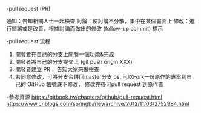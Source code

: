 -pull request (PR)

通知：告知相關人士一起檢查
討論：使討論不分散，集中在某個畫面上
修改：進行錯誤或是改善，根據討論而做出的修改 (follow-up commit) 標示

-pull request 流程
1. 開發者在自己的分支上開發一個功能&完成
2. 開發者將自己的分支提交上 (git push origin XXX)
3. 開發者建立 PR ，告知大家來做檢查
4. 若同意修改，可將分支合併回master分支
ps. 可以Fork一份原作的專案到自己的 GitHub 帳號底下修改，
修改完後可pull request 到原作者

-參考資源
https://gitbook.tw/chapters/github/pull-request.html
https://www.cnblogs.com/springbarley/archive/2012/11/03/2752984.html
